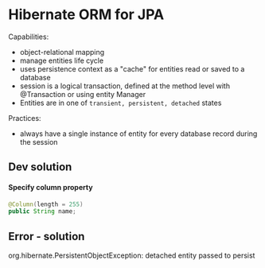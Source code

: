 # Hibernate ORM for JPA

Capabilities:

* object-relational mapping
* manage entities life cycle
* uses persistence context as a "cache" for entities read or saved to a database
* session is a logical transaction, defined at the method level with @Transaction or using entity Manager
* Entities are in one of `transient, persistent, detached` states

Practices:

* always have a single instance of entity for every database record during the session

## Dev solution

#### Specify column property

```java
@Column(length = 255)
public String name;
```

## Error - solution

org.hibernate.PersistentObjectException: detached entity passed to persist

